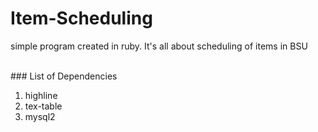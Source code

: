 # Item-Scheduling
simple program created in ruby. It's all about scheduling of items in BSU

<br/>
### List of Dependencies

1. highline
2. tex-table
3. mysql2
